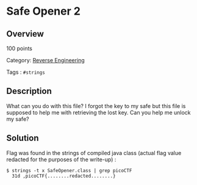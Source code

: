 # Safe Opener 2 #
 
## Overview ##
 
100 points
 
Category: [Reverse Engineering](../)
 
Tags : `#strings`
 
## Description ##
 
What can you do with this file?
I forgot the key to my safe but this file is supposed to help me with retrieving the lost key. Can you help me unlock my safe?
 
## Solution ##

Flag was found in the strings of compiled java class (actual flag value redacted for the purposes of the write-up) :

    $ strings -t x SafeOpener.class | grep picoCTF
      31d ,picoCTF{........redacted........}
